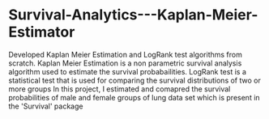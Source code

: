# Survival-Analytics---Kaplan-Meier-Estimator
Developed Kaplan Meier Estimation and LogRank test algorithms from scratch. 
Kaplan Meier Estimation is a non parametric survival analysis algorithm used to estimate the
survival probabailities. LogRank test is a statistical test that is used for comparing the 
survival distributions of two or more groups
In this project, I estimated and comapred the survival probabilities of male and female groups of lung data set which
is present in the 'Survival' package
